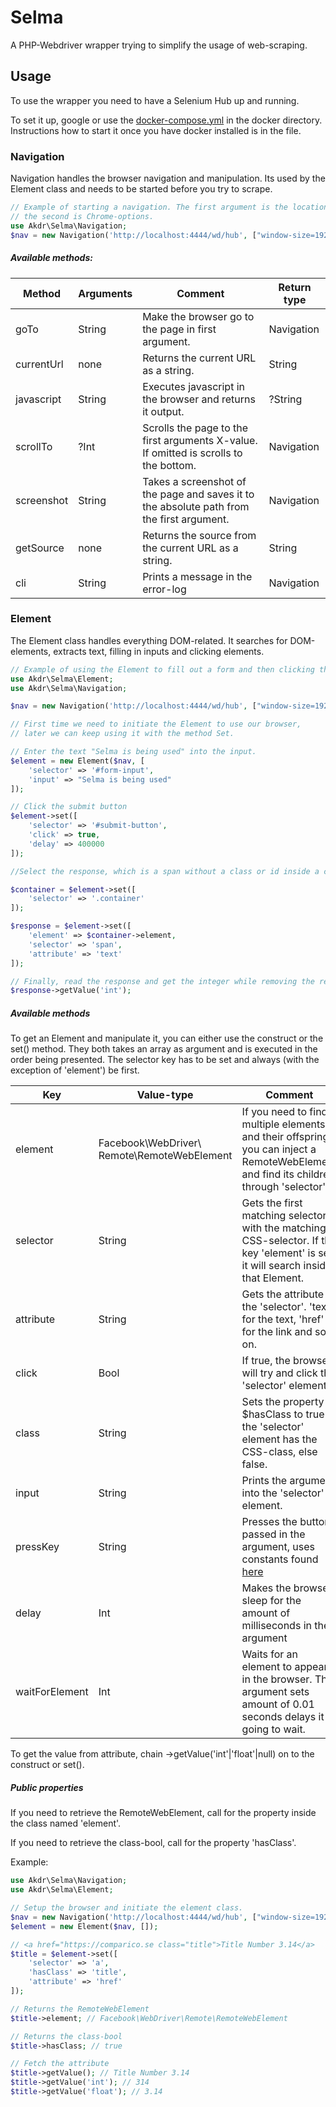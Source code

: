 # Selma
A PHP-Webdriver wrapper trying to simplify the usage of web-scraping. 

## Usage

To use the wrapper you need to have a Selenium Hub up and running. 

To set it up, google or use the [docker-compose.yml](docker/docker-compose.yml) in the docker directory.
Instructions how to start it once you have docker installed is in the file.

### Navigation

Navigation handles the browser navigation and manipulation. Its used by the Element class and needs to be started before you try to scrape.

```php
// Example of starting a navigation. The first argument is the location of Selenium Hub and 
// the second is Chrome-options.
use Akdr\Selma\Navigation;
$nav = new Navigation('http://localhost:4444/wd/hub', ["window-size=1920,4000", "--headless", "--disable-gpu", "--no-sandbox"]);
````

##### Available methods:

| Method | Arguments | Comment | Return type |
| ---- | ---- | ------ | ----- |
| goTo | String | Make the browser go to the page in first argument. | Navigation |
| currentUrl | none | Returns the current URL as a string. | String |
| javascript | String | Executes javascript in the browser and returns it output. | ?String |
| scrollTo | ?Int | Scrolls the page to the first arguments X-value. If omitted is scrolls to the bottom. | Navigation |
| screenshot | String | Takes a screenshot of the page and saves it to the absolute path from the first argument. | Navigation |
| getSource | none | Returns the source from the current URL as a string. | String |
| cli | String | Prints a message in the error-log | Navigation |

### Element

The Element class handles everything DOM-related. It searches for DOM-elements, extracts text, filling in inputs and clicking elements.

```php
// Example of using the Element to fill out a form and then clicking the submit button.
use Akdr\Selma\Element;
use Akdr\Selma\Navigation;

$nav = new Navigation('http://localhost:4444/wd/hub', ["window-size=1920,4000", "--headless", "--disable-gpu", "--no-sandbox"]);

// First time we need to initiate the Element to use our browser, 
// later we can keep using it with the method Set.

// Enter the text "Selma is being used" into the input.
$element = new Element($nav, [
    'selector' => '#form-input',
    'input' => "Selma is being used"
]);

// Click the submit button
$element->set([
    'selector' => '#submit-button',
    'click' => true,
    'delay' => 400000
]);

//Select the response, which is a span without a class or id inside a container.

$container = $element->set([
    'selector' => '.container'
]);

$response = $element->set([
    'element' => $container->element,
    'selector' => 'span',
    'attribute' => 'text'
]);

// Finally, read the response and get the integer while removing the rest of the text.
$response->getValue('int');
```


##### Available methods
To get an Element and manipulate it, you can either use the construct or the set() method. They both takes an array as argument and is executed in the order being presented. The selector key has to be set and always (with the exception of 'element') be first.

| Key | Value-type | Comment |
| ---- | ---- | ------ |
| element | Facebook\WebDriver\ Remote\RemoteWebElement | If you need to find a multiple elements and their offspring, you can inject a RemoteWebElement and find its children through 'selector' |
| selector | String | Gets the first matching selector with the matching CSS-selector. If the key 'element' is set, it will search inside that Element. |
| attribute | String | Gets the attribute of the 'selector'. 'text' for the text, 'href' for the link and so on. |
| click | Bool | If true, the browser will try and click the 'selector' element. |
| class | String | Sets the property $hasClass to true if the 'selector' element has the CSS-class, else false. |
| input | String | Prints the argument into the 'selector' element. |
| pressKey | String | Presses the button passed in the argument, uses constants found [here](http://apigen.juzna.cz/doc/facebook/php-webdriver/class-WebDriverKeys.html) |
| delay | Int | Makes the browser sleep for the amount of milliseconds in the argument |
| waitForElement | Int | Waits for an element to appear in the browser. The argument sets amount of 0.01 seconds delays it is going to wait. |

To get the value from attribute, chain ->getValue('int'|'float'|null) on to the construct or set().

##### Public properties

If you need to retrieve the RemoteWebElement, call for the property inside the class named 'element'.

If you need to retrieve the class-bool, call for the property 'hasClass'.

Example:
```php
use Akdr\Selma\Navigation;
use Akdr\Selma\Element;

// Setup the browser and initiate the element class.
$nav = new Navigation('http://localhost:4444/wd/hub', ["window-size=1920,4000", "--headless", "--disable-gpu", "--no-sandbox"]);
$element = new Element($nav, []);

// <a href="https://comparico.se class="title">Title Number 3.14</a>
$title = $element->set([
    'selector' => 'a',
    'hasClass' => 'title',
    'attribute' => 'href'
]);

// Returns the RemoteWebElement
$title->element; // Facebook\WebDriver\Remote\RemoteWebElement

// Returns the class-bool
$title->hasClass; // true

// Fetch the attribute
$title->getValue(); // Title Number 3.14
$title->getValue('int'); // 314
$title->getValue('float'); // 3.14
```